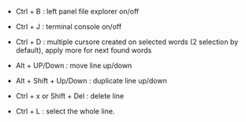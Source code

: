 * Ctrl + B : left panel file explorer on/off

* Ctrl + J : terminal console on/off

* Ctrl + D : multiple cursore created on selected words (2 selection by default), apply more for next found words

* Alt + UP/Down : move line up/down

* Alt + Shift + Up/Down : duplicate line up/down

* Ctrl + x or Shift + Del : delete line

* Ctrl + L : select the whole line.
